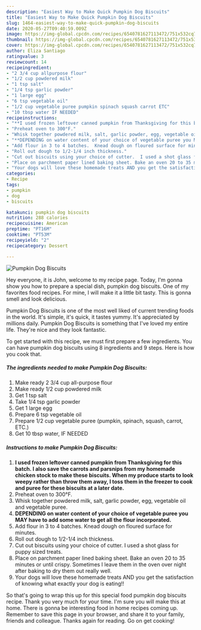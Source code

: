 ```yaml
---
description: "Easiest Way to Make Quick Pumpkin Dog Biscuits"
title: "Easiest Way to Make Quick Pumpkin Dog Biscuits"
slug: 1464-easiest-way-to-make-quick-pumpkin-dog-biscuits
date: 2020-05-27T09:40:59.009Z
image: https://img-global.cpcdn.com/recipes/6540781627113472/751x532cq70/pumpkin-dog-biscuits-recipe-main-photo.jpg
thumbnail: https://img-global.cpcdn.com/recipes/6540781627113472/751x532cq70/pumpkin-dog-biscuits-recipe-main-photo.jpg
cover: https://img-global.cpcdn.com/recipes/6540781627113472/751x532cq70/pumpkin-dog-biscuits-recipe-main-photo.jpg
author: Eliza Santiago
ratingvalue: 3
reviewcount: 14
recipeingredient:
- "2 3/4 cup allpurpose flour"
- "1/2 cup powdered milk"
- "1 tsp salt"
- "1/4 tsp garlic powder"
- "1 large egg"
- "6 tsp vegetable oil"
- "1/2 cup vegetable puree pumpkin spinach squash carrot ETC"
- "10 tbsp water IF NEEDED"
recipeinstructions:
- "**I used frozen leftover canned pumpkin from Thanksgiving for this batch. I also save the carrots and parsnips from my homemade chicken stock to make these biscuits. When my produce starts to look weepy rather than throw them away,  I toss them in the freezer to cook and puree for these biscuits at a later date.**"
- "Preheat oven to 300°F."
- "Whisk together powdered milk, salt, garlic powder, egg, vegetable oil and vegetable puree."
- "**DEPENDING on water content of your choice of vegetable puree you MAY have to add some water to get all the flour incorporated.**"
- "Add flour in 3 to 4 batches.  Knead dough on floured surface for minutes."
- "Roll out dough to 1/2-1/4 inch thickness."
- "Cut out biscuits using your choice of cutter.  I used a shot glass for puppy sized treats."
- "Place on parchment paper lined baking sheet. Bake an oven 20 to 35 minutes or until crispy. Sometimes I leave them in the oven over night after baking to dry them out really well."
- "Your dogs will love these homemade treats AND you get the satisfaction of knowing what exactly your dog is eating!!"
categories:
- Recipe
tags:
- pumpkin
- dog
- biscuits

katakunci: pumpkin dog biscuits 
nutrition: 288 calories
recipecuisine: American
preptime: "PT16M"
cooktime: "PT53M"
recipeyield: "2"
recipecategory: Dessert

---
```



![Pumpkin Dog Biscuits](https://img-global.cpcdn.com/recipes/6540781627113472/751x532cq70/pumpkin-dog-biscuits-recipe-main-photo.jpg)

Hey everyone, it is John, welcome to my recipe page. Today, I'm gonna show you how to prepare a special dish, pumpkin dog biscuits. One of my favorites food recipes. For mine, I will make it a little bit tasty. This is gonna smell and look delicious.

Pumpkin Dog Biscuits is one of the most well liked of current trending foods in the world. It's simple, it's quick, it tastes yummy. It's appreciated by millions daily. Pumpkin Dog Biscuits is something that I've loved my entire life. They're nice and they look fantastic.




To get started with this recipe, we must first prepare a few ingredients. You can have pumpkin dog biscuits using 8 ingredients and 9 steps. Here is how you cook that.

<!--inarticleads1-->

##### The ingredients needed to make Pumpkin Dog Biscuits:

1. Make ready 2 3/4 cup all-purpose flour
1. Make ready 1/2 cup powdered milk
1. Get 1 tsp salt
1. Take 1/4 tsp garlic powder
1. Get 1 large egg
1. Prepare 6 tsp vegetable oil
1. Prepare 1/2 cup vegetable puree (pumpkin, spinach, squash, carrot, ETC.)
1. Get 10 tbsp water, IF NEEDED




<!--inarticleads2-->

##### Instructions to make Pumpkin Dog Biscuits:

1. **I used frozen leftover canned pumpkin from Thanksgiving for this batch. I also save the carrots and parsnips from my homemade chicken stock to make these biscuits. When my produce starts to look weepy rather than throw them away,  I toss them in the freezer to cook and puree for these biscuits at a later date.**
1. Preheat oven to 300°F.
1. Whisk together powdered milk, salt, garlic powder, egg, vegetable oil and vegetable puree.
1. **DEPENDING on water content of your choice of vegetable puree you MAY have to add some water to get all the flour incorporated.**
1. Add flour in 3 to 4 batches.  Knead dough on floured surface for minutes.
1. Roll out dough to 1/2-1/4 inch thickness.
1. Cut out biscuits using your choice of cutter.  I used a shot glass for puppy sized treats.
1. Place on parchment paper lined baking sheet. Bake an oven 20 to 35 minutes or until crispy. Sometimes I leave them in the oven over night after baking to dry them out really well.
1. Your dogs will love these homemade treats AND you get the satisfaction of knowing what exactly your dog is eating!!




So that's going to wrap this up for this special food pumpkin dog biscuits recipe. Thank you very much for your time. I'm sure you will make this at home. There is gonna be interesting food in home recipes coming up. Remember to save this page in your browser, and share it to your family, friends and colleague. Thanks again for reading. Go on get cooking!
